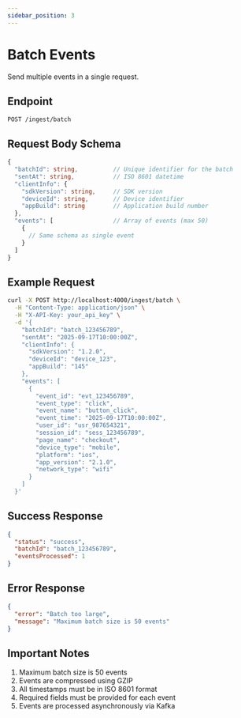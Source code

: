 ```yaml
---
sidebar_position: 3
---
```


# Batch Events

Send multiple events in a single request.

## Endpoint

```http
POST /ingest/batch
```

## Request Body Schema

```typescript
{
  "batchId": string,          // Unique identifier for the batch
  "sentAt": string,           // ISO 8601 datetime
  "clientInfo": {
    "sdkVersion": string,     // SDK version
    "deviceId": string,       // Device identifier
    "appBuild": string        // Application build number
  },
  "events": [                 // Array of events (max 50)
    {
      // Same schema as single event
    }
  ]
}
```

## Example Request

```bash
curl -X POST http://localhost:4000/ingest/batch \
  -H "Content-Type: application/json" \
  -H "X-API-Key: your_api_key" \
  -d '{
    "batchId": "batch_123456789",
    "sentAt": "2025-09-17T10:00:00Z",
    "clientInfo": {
      "sdkVersion": "1.2.0",
      "deviceId": "device_123",
      "appBuild": "145"
    },
    "events": [
      {
        "event_id": "evt_123456789",
        "event_type": "click",
        "event_name": "button_click",
        "event_time": "2025-09-17T10:00:00Z",
        "user_id": "usr_987654321",
        "session_id": "sess_123456789",
        "page_name": "checkout",
        "device_type": "mobile",
        "platform": "ios",
        "app_version": "2.1.0",
        "network_type": "wifi"
      }
    ]
  }'
```

## Success Response

```json
{
  "status": "success",
  "batchId": "batch_123456789",
  "eventsProcessed": 1
}
```

## Error Response

```json
{
  "error": "Batch too large",
  "message": "Maximum batch size is 50 events"
}
```

## Important Notes

1. Maximum batch size is 50 events
2. Events are compressed using GZIP
3. All timestamps must be in ISO 8601 format
4. Required fields must be provided for each event
5. Events are processed asynchronously via Kafka